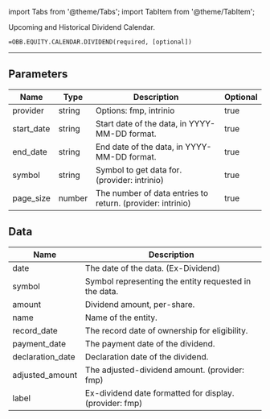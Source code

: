 <!-- markdownlint-disable MD012 MD031 MD033 -->

import Tabs from '@theme/Tabs';
import TabItem from '@theme/TabItem';

Upcoming and Historical Dividend Calendar.

```excel wordwrap
=OBB.EQUITY.CALENDAR.DIVIDEND(required, [optional])
```

---

## Parameters

| Name | Type | Description | Optional |
| ---- | ---- | ----------- | -------- |
| provider | string | Options: fmp, intrinio | true |
| start_date | string | Start date of the data, in YYYY-MM-DD format. | true |
| end_date | string | End date of the data, in YYYY-MM-DD format. | true |
| symbol | string | Symbol to get data for. (provider: intrinio) | true |
| page_size | number | The number of data entries to return. (provider: intrinio) | true |

## Data

| Name | Description |
| ---- | ----------- |
| date | The date of the data. (Ex-Dividend)  |
| symbol | Symbol representing the entity requested in the data.  |
| amount | Dividend amount, per-share.  |
| name | Name of the entity.  |
| record_date | The record date of ownership for eligibility.  |
| payment_date | The payment date of the dividend.  |
| declaration_date | Declaration date of the dividend.  |
| adjusted_amount | The adjusted-dividend amount. (provider: fmp) |
| label | Ex-dividend date formatted for display. (provider: fmp) |
